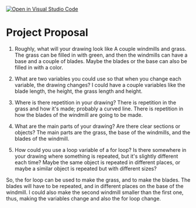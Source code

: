[![Open in Visual Studio Code](https://classroom.github.com/assets/open-in-vscode-2e0aaae1b6195c2367325f4f02e2d04e9abb55f0b24a779b69b11b9e10269abc.svg)](https://classroom.github.com/online_ide?assignment_repo_id=15911279&assignment_repo_type=AssignmentRepo)
# Project Proposal

1. Roughly, what will your drawing look like
A couple windmills and grass. The grass can be filled in with green, and then the windmills can have a base and a couple of blades. Maybe the blades or the base can also be filled in with a color. 

2. What are two variables you could use so that when you change each variable, the drawing changes?
I could have a couple variables like the blade length, the height, the grass length and height. 

3. Where is there repetition in your drawing?
There is repetition in the grass and how it's made; probably a curved line. There is repetition in how the blades of the windmill are going to be made. 

4. What are the main parts of your drawing? Are there clear sections or objects?
The main parts are the grass, the base of the windmills, and the blades of the windmill.

5. How could you use a loop variable of a for loop? Is there somewhere in your drawing where something is repeated, but it's slightly different each time? Maybe the same object is repeated in different places, or maybe a similar object is repeated but with different sizes?

So, the for loop can be used to make the grass, and to make the blades. The blades will have to be repeated, and in different places on the base of the windmill. I could also make the second windmill smaller than the first one, thus, making the variables change and also the for loop change.

